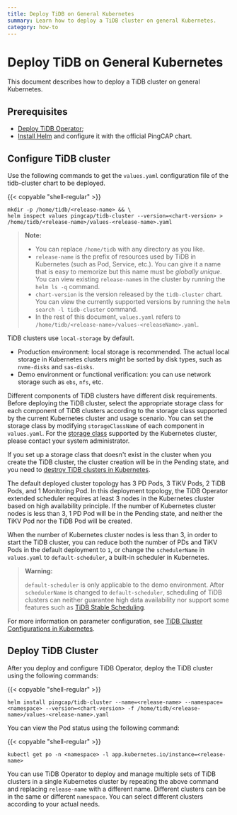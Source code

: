 ```yaml
---
title: Deploy TiDB on General Kubernetes
summary: Learn how to deploy a TiDB cluster on general Kubernetes.
category: how-to
---
```


# Deploy TiDB on General Kubernetes

This document describes how to deploy a TiDB cluster on general Kubernetes.

## Prerequisites

- [Deploy TiDB Operator](/dev/tidb-in-kubernetes/deploy/tidb-operator.md);
- [Install Helm](/dev/tidb-in-kubernetes/reference/tools/in-kubernetes.md#use-helm) and configure it with the official PingCAP chart.

## Configure TiDB cluster

Use the following commands to get the `values.yaml` configuration file of the tidb-cluster chart to be deployed.

{{< copyable "shell-regular" >}}

```shell
mkdir -p /home/tidb/<release-name> && \
helm inspect values pingcap/tidb-cluster --version=<chart-version> > /home/tidb/<release-name>/values-<release-name>.yaml
```

> **Note:**
>
> - You can replace `/home/tidb` with any directory as you like.
> - `release-name` is the prefix of resources used by TiDB in Kubernetes (such as Pod, Service, etc.). You can give it a name that is easy to memorize but this name must be *globally unique*. You can view existing `release-name`s in the cluster by running the `helm ls -q` command.
> - `chart-version` is the version released by the `tidb-cluster` chart. You can view the currently supported versions by running the `helm search -l tidb-cluster` command.
> - In the rest of this document, `values.yaml` refers to `/home/tidb/<release-name>/values-<releaseName>.yaml`.

TiDB clusters use `local-storage` by default.

- Production environment: local storage is recommended. The actual local storage in Kubernetes clusters might be sorted by disk types, such as `nvme-disks` and `sas-disks`.
- Demo environment or functional verification: you can use network storage such as `ebs`, `nfs`, etc.

Different components of TiDB clusters have different disk requirements. Before deploying the TiDB cluster, select the appropriate storage class for each component of TiDB clusters according to the storage class supported by the current Kubernetes cluster and usage scenario. You can set the storage class by modifying `storageClassName` of each component in `values.yaml`. For the [storage class](/dev/tidb-in-kubernetes/reference/configuration/local-pv.md) supported by the Kubernetes cluster, please contact your system administrator.

If you set up a storage class that doesn't exist in the cluster when you create the TiDB cluster, the cluster creation will be in the Pending state, and you need to [destroy TiDB clusters in Kubernetes](/dev/tidb-in-kubernetes/maintain/destroy-tidb-cluster.md).

The default deployed cluster topology has 3 PD Pods, 3 TiKV Pods, 2 TiDB Pods, and 1 Monitoring Pod. In this deployment topology, the TiDB Operator extended scheduler requires at least 3 nodes in the Kubernetes cluster based on high availability principle. If the number of Kubernetes cluster nodes is less than 3, 1 PD Pod will be in the Pending state, and neither the TiKV Pod nor the TiDB Pod will be created.

When the number of Kubernetes cluster nodes is less than 3, in order to start the TiDB cluster, you can reduce both the number of PDs and TiKV Pods in the default deployment to `1`, or change the `schedulerName` in `values.yaml` to `default-scheduler`, a built-in scheduler in Kubernetes.

> **Warning:**
>
> `default-scheduler` is only applicable to the demo environment. After `schedulerName` is changed to `default-scheduler`, scheduling of TiDB clusters can neither guarantee high data availability nor support some features such as [TiDB Stable Scheduling](https://github.com/pingcap/tidb-operator/blob/master/docs/design-proposals/tidb-stable-scheduling.md).

For more information on parameter configuration, see [TiDB Cluster Configurations in Kubernetes](/dev/tidb-in-kubernetes/reference/configuration/tidb-cluster.md).

## Deploy TiDB Cluster

After you deploy and configure TiDB Operator, deploy the TiDB cluster using the following commands:

{{< copyable "shell-regular" >}}

``` shell
helm install pingcap/tidb-cluster --name=<release-name> --namespace=<namespace> --version=<chart-version> -f /home/tidb/<release-name>/values-<release-name>.yaml
```

You can view the Pod status using the following command:

{{< copyable "shell-regular" >}}

``` shell
kubectl get po -n <namespace> -l app.kubernetes.io/instance=<release-name>
```

You can use TiDB Operator to deploy and manage multiple sets of TiDB clusters in a single Kubernetes cluster by repeating the above command and replacing `release-name` with a different name. Different clusters can be in the same or different `namespace`. You can select different clusters according to your actual needs.